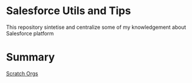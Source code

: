 # Salesforce Utils and Tips
This repository sintetise and centralize some of my knowledgement about Salesforce platform

# Summary
[Scratch Orgs](./Scratch%20Orgs/README.md)